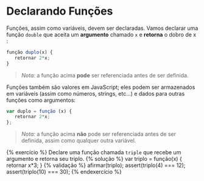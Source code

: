 # Declarando Funções

Funções, assim como variáveis, devem ser declaradas. Vamos declarar uma função `double` que aceita um **argumento** chamado `x` e **retorna** o dobro de x :

```javascript
função duplo(x) {
   retornar 2*x;
}
```

> _Nota:_ a função acima **pode** ser referenciada antes de ser definida.

Funções também são valores em JavaScript; eles podem ser armazenados em variáveis (assim como números, strings, etc...) e dados para outras funções como argumentos:

```javascript
var duplo = função (x) {
   retornar 2*x;
};
```

> _Nota:_ a função acima **não** pode ser referenciada antes de ser definida, assim como qualquer outra variável.

{% exercício %}
Declare uma função chamada `triple` que recebe um argumento e retorna seu triplo.
{% solução %}
var triplo = função(x) {
retornar x\*3;
}
{% validação %}
afirmar(triplo);
assert(triplo(4) === 12);
assert(triplo(10) === 30);
{% endexercício %}